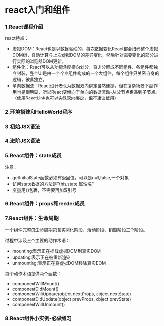 # react入门和组件

### 1.React课程介绍

 react特点：<br/>
  + 虚拟DOM：React也是以数据驱动的，每次数据变化React都会扫码整个虚拟DOM树，自动计算与上次虚拟DOM的差异变化，然后针对需要变化的部分进行实际的浏览器DOM更新。
  + 组件化：React可以从功能角度横向划分，将UI分解成不同组件，各组件都独立封装，整个UI是由一个个小组件构成的一个大组件，每个组件只关系自身的逻辑，彼此独立。
  + 单向数据流：React设计者认为数据双向绑定虽然便捷，但在复杂场景下副作用也是很明显，所以React更倾向于单向的数据流动-从父节点传递到子节点。（使用ReactLink也可以实现双向绑定，但不建议使用）

### 2.环境搭建和HelloWorld程序

### 3.初始JSX语法

### 4.进阶JSX语法

### 5.React组件：state成员

 注意：<br/>
   + getInitialState函数必须有返回值，可以是null,false,一个对象
   + 访问state数据的方法是"this.state.属性名"
   + 变量用{}包裹，不需要再加双引号

### 6.React组件：props和render成员

### 7.React组件：生命周期

一个组件完整的生命周期包含实例化阶段、活动阶段、销毁阶段三个阶段。

过程中涉及三个主要的动作术语：<br/>
 + mounting:表示正在挂载虚拟DOM到真实DOM
 + updating:表示正在被重新渲染
 + unmounting:表示正在将虚拟DOM移除真实DOM
 
每个动作术语提供两个函数：<br/>
 + componentWillMount()
 + componentDidMount()
 + componentWillUpdate(object nextProps, object nextState)
 + componentDidUpdate(object prevProps, object prevState)
 + componentWillUnmount()

### 8.React组件小实例-必做练习







   
   




